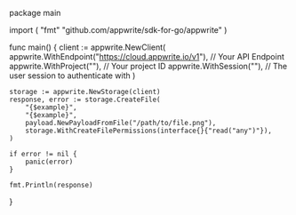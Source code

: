 package main

import (
    "fmt"
	"github.com/appwrite/sdk-for-go/appwrite"
)

func main() {
	client := appwrite.NewClient(
        appwrite.WithEndpoint("https://cloud.appwrite.io/v1"), // Your API Endpoint
        appwrite.WithProject(""), // Your project ID
        appwrite.WithSession(""), // The user session to authenticate with
    )

    storage := appwrite.NewStorage(client)
    response, error := storage.CreateFile(
        "{$example}",
        "{$example}",
        payload.NewPayloadFromFile("/path/to/file.png"),
        storage.WithCreateFilePermissions(interface{}{"read("any")"}),
    )

    if error != nil {
        panic(error)
    }

    fmt.Println(response)
}
